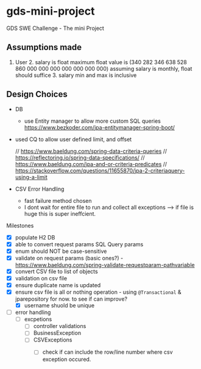 # gds-mini-project
GDS SWE Challenge - The mini Project


## Assumptions made
1. User
   2. salary is float
   maximum float value is (340 282 346 638 528 860 000 000 000 000 000 000 000)
    assuming  salary is monthly, float should suffice
    3. salary min and max is inclusive

## Design Choices
- DB
  - use Entity manager to allow more custom  SQL queries
    https://www.bezkoder.com/jpa-entitymanager-spring-boot/
- used CQ to allow user defined limit, and offset 

  // https://www.baeldung.com/spring-data-criteria-queries
  // https://reflectoring.io/spring-data-specifications/
  //  https://www.baeldung.com/jpa-and-or-criteria-predicates
  // https://stackoverflow.com/questions/11655870/jpa-2-criteriaquery-using-a-limit
- CSV Error Handling
  - fast failure method chosen
  - I dont wait for entire file to run and collect all exceptions --> if file is huge this is super ineffcient.

Milestones
- [x] populate H2 DB
- [x] able to convert request params SQL Query params
- [x] enum should NOT be case-sensitive
- [x] validate on request params (basic ones?) - https://www.baeldung.com/spring-validate-requestparam-pathvariable
- [X] convert CSV file to list of objects
- [X] validation on csv file
- [X] ensure duplicate name is updated
- [X] ensure csv file is all or nothing operation  - using `@Transactional` & jparepository for now. to see if can improve?
    - [x] username shuold be unique
- [ ] error handling
  - [ ] excpetions
    - [ ] controller validations
    - [ ] BusinessException
    - [ ] CSVExceptions
      - [ ] check if can include the row/line number where csv exception occured. 
 
